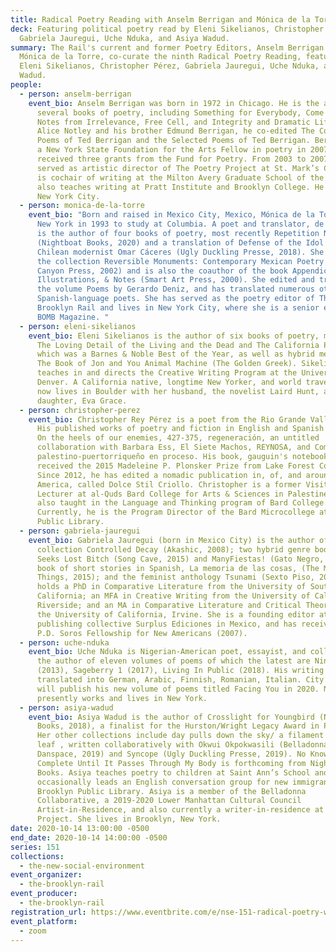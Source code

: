 ```yaml
---
title: Radical Poetry Reading with Anselm Berrigan and Mónica de la Torre
deck: Featuring political poetry read by Eleni Sikelianos, Christopher Pérez,
  Gabriela Jauregui, Uche Nduka, and Asiya Wadud.
summary: The Rail's current and former Poetry Editors, Anselm Berrigan and
  Mónica de la Torre, co-curate the ninth Radical Poetry Reading, featuring
  Eleni Sikelianos, Christopher Pérez, Gabriela Jauregui, Uche Nduka, and Asiya
  Wadud.
people:
  - person: anselm-berrigan
    event_bio: Anselm Berrigan was born in 1972 in Chicago. He is the author of
      several books of poetry, including Something for Everybody, Come in Alone,
      Notes from Irrelevance, Free Cell, and Integrity and Dramatic Life. With
      Alice Notley and his brother Edmund Berrigan, he co-edited The Collected
      Poems of Ted Berrigan and the Selected Poems of Ted Berrigan. Berrigan was
      a New York State Foundation for the Arts Fellow in poetry in 2007 and has
      received three grants from the Fund for Poetry. From 2003 to 2007, he
      served as artistic director of The Poetry Project at St. Mark’s Church. He
      is cochair of writing at the Milton Avery Graduate School of the Arts and
      also teaches writing at Pratt Institute and Brooklyn College. He lives in
      New York City.
  - person: monica-de-la-torre
    event_bio: "Born and raised in Mexico City, Mexico, Mónica de la Torre came to
      New York in 1993 to study at Columbia. A poet and translator, de la Torre
      is the author of four books of poetry, most recently Repetition Nineteen
      (Nightboat Books, 2020) and a translation of Defense of the Idol by
      Chilean modernist Omar Cáceres (Ugly Duckling Presse, 2018). She coedited
      the collection Reversible Monuments: Contemporary Mexican Poetry (Copper
      Canyon Press, 2002) and is also the coauthor of the book Appendices,
      Illustrations, & Notes (Smart Art Press, 2000). She edited and translated
      the volume Poems by Gerardo Deniz, and has translated numerous other
      Spanish-language poets. She has served as the poetry editor of The
      Brooklyn Rail and lives in New York City, where she is a senior editor of
      BOMB Magazine. "
  - person: eleni-sikelianos
    event_bio: Eleni Sikelianos is the author of six books of poetry, most recently
      The Loving Detail of the Living and the Dead and The California Poem,
      which was a Barnes & Noble Best of the Year, as well as hybrid memoirs,
      The Book of Jon and You Animal Machine (The Golden Greek). Sikelianos
      teaches in and directs the Creative Writing Program at the University of
      Denver. A California native, longtime New Yorker, and world traveler, she
      now lives in Boulder with her husband, the novelist Laird Hunt, and their
      daughter, Eva Grace.
  - person: christopher-perez
    event_bio: Christopher Rey Pérez is a poet from the Rio Grande Valley of Texas.
      His published works of poetry and fiction in English and Spanish include
      On the heels of our enemies, 427-375, regeneración, an untitled
      collaboration with Barbara Ess, El Siete Machos, REYNOSA, and Compendio
      palestino-puertorriqueño en proceso. His book, gauguin's notebook,
      received the 2015 Madeleine P. Plonsker Prize from Lake Forest College.
      Since 2012, he has edited a nomadic publication in, of, and around Latin
      America, called Dolce Stil Criollo. Christopher is a former Visiting
      Lecturer at al-Quds Bard College for Arts & Sciences in Palestine. He has
      also taught in the Language and Thinking program of Bard College.
      Currently, he is the Program Director of the Bard Microcollege at Brooklyn
      Public Library.
  - person: gabriela-jauregui
    event_bio: Gabriela Jauregui (born in Mexico City) is the author of the poetry
      collection Controlled Decay (Akashic, 2008); two hybrid genre books, Leash
      Seeks Lost Bitch (Song Cave, 2015) and ManyFiestas! (Gato Negro, 2017); a
      book of short stories in Spanish, La memoria de las cosas, (The Memory of
      Things, 2015); and the feminist anthology Tsunami (Sexto Piso, 2018). She
      holds a PhD in Comparative Literature from the University of Southern
      California; an MFA in Creative Writing from the University of California,
      Riverside; and an MA in Comparative Literature and Critical Theory from
      the University of California, Irvine. She is a founding editor at the
      publishing collective Surplus Ediciones in Mexico, and has received the
      P.D. Soros Fellowship for New Americans (2007).
  - person: uche-nduka
    event_bio: Uche Nduka is Nigerian-American poet, essayist, and collagist. He is
      the author of eleven volumes of poems of which the latest are Nine East
      (2013), Sageberry 1 (2017), Living In Public (2018). His writing has been
      translated into German, Arabic, Finnish, Romanian, Italian. City Lights
      will publish his new volume of poems titled Facing You in 2020. Nduka
      presently works and lives in New York.
  - person: asiya-wadud
    event_bio: Asiya Wadud is the author of Crosslight for Youngbird (Nightboat
      Books, 2018), a finalist for the Hurston/Wright Legacy Award in Poetry.
      Her other collections include day pulls down the sky/ a filament in gold
      leaf , written collaboratively with Okwui Okpokwasili (Belladonna/
      Danspace, 2019) and Syncope (Ugly Duckling Presse, 2019). No Knowledge Is
      Complete Until It Passes Through My Body is forthcoming from Nightboat
      Books. Asiya teaches poetry to children at Saint Ann’s School and
      occasionally leads an English conversation group for new immigrants at the
      Brooklyn Public Library. Asiya is a member of the Belladonna
      Collaborative, a 2019-2020 Lower Manhattan Cultural Council
      Artist-in-Residence, and also currently a writer-in-residence at Danspace
      Project. She lives in Brooklyn, New York.
date: 2020-10-14 13:00:00 -0500
end_date: 2020-10-14 14:00:00 -0500
series: 151
collections:
  - the-new-social-environment
event_organizer:
  - the-brooklyn-rail
event_producer:
  - the-brooklyn-rail
registration_url: https://www.eventbrite.com/e/nse-151-radical-poetry-with-anselm-berrigan-and-monica-de-la-torre-tickets-124636349677
event_platform:
  - zoom
---
```

